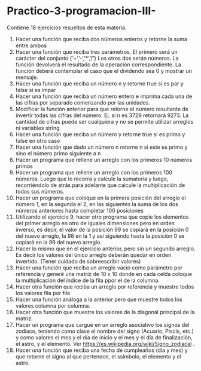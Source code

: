 # Practico-3-programacion-III-
Contiene 18 ejercicios resueltos de esta materia.

1. Hacer una función que reciba dos números enteros y retorne la suma entre ambos
2. Hacer una función que reciba tres parámetros. El primero será un carácter del conjunto {‘+’,’-‘,’*’,’/’} Los otros dos serán números. La función devolverá el resultado de la operación correspondiente. La función deberá contemplar el caso que el dividendo sea 0 y mostrar un mensaje.
3. Hacer una función que reciba un número n y retorne true si es par y false si es impar
4. Hacer una función que reciba un número entero e imprima cada una de las cifras por separado comenzando por las unidades.
5. Modificar la función anterior para que retorne el número resultante de invertir todas las cifras del número. Ej. si n es 3729 retornará 9273. La cantidad de cifras puede ser cualquiera y no se permite utilizar arreglos ni variables string. 
6. Hacer una función que reciba un número y retorne true si es primo y false en otro caso
7. Hacer una función que dado un número n retorne n si este es primo y sino el número primo siguiente a n
8. Hacer un programa que rellene un arreglo con los primeros 10 números primos 
9. Hacer un programa que rellene un arreglo con los primeros 100 números. Luego que lo recorra y calcule la sumatoria y luego, recorriéndolo de atrás para adelante que calcule la multiplicación de todos sus números.
10. Hacer un programa que coloque en la primera posición del arreglo el número 1, en la segunda el 2, en las siguientes la suma de los dos números anteriores hasta completar 100 posiciones
11. Utilizando el ejercicio 9, hacer otro programa que copie los elementos del primer arreglo en otro de iguales dimensiones pero en orden inverso, es decir, el valor de la posición 99 se copiará en la posición 0 del nuevo arreglo, la 98 en la 1 y así siguiendo hasta la posición 0 se copiará en la 99 del nuevo arreglo.
12. Hacer lo mismo que en el ejercicio anterior, pero sin un segundo arreglo. Es decir los valores del único arreglo deberán quedar en orden invertido. (Tener cuidado de sobreescribir valores)
13. Hacer una función que reciba un arreglo vacio como parámetro por referencia y generé una matríz de 10 x 10 donde en cada celda coloque la multiplicación del índice de la fila ppor el de la columna.
14. Hacer otra función que reciba un arreglo por referencia y muestre todos los valores fila por fila
15. Hacer una función análoga a la anterior pero que muestre todos los valores columna por columna.
16. Hacer otra función que muestre los valores de la diagonal principal de la matriz.
17. Hacer un programa que cargue en un arreglo asociativo los signos del zodíaco, teniendo como clave el nombre del signo (Acuario, Piscis, etc.) y como valores el mes y el día de inicio y el mes y el día de finalización, el astro, y el elemento. 
Ver https://es.wikipedia.org/wiki/Signo_zodiacal . 
18. Hacer una función que reciba una fecha de cumpleaños (día y mes) y que retorne el signo al que pertenece, el ssímbolo, el elemento y  el astro.
